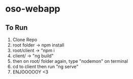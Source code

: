 # oso-webapp

## To Run
1. Clone Repo
2. root folder -> npm install
3. root/client -> "npm i 
4. client/ -> "ng build"
5. then on root/ folder again, type "nodemon" on terminal
6. cd to client then run "ng serve"
7. ENJOOOOOY <3